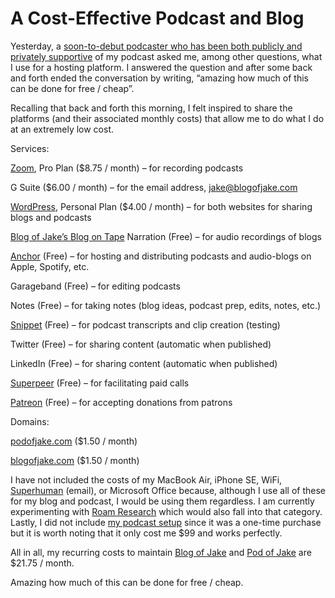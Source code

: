 # A Cost-Effective Podcast and Blog

Yesterday, a [soon-to-debut podcaster who has been both publicly and privately supportive](https://mehdiyacoubi.substack.com/p/the-long-game-21-manhattan-project) of my podcast asked me, among other questions, what I use for a hosting platform. I answered the question and after some back and forth ended the conversation by writing, “amazing how much of this can be done for free / cheap”.

Recalling that back and forth this morning, I felt inspired to share the platforms (and their associated monthly costs) that allow me to do what I do at an extremely low cost.

Services:

[Zoom](https://zoom.us), Pro Plan ($8.75 / month) – for recording podcasts

G Suite ($6.00 / month) – for the email address, [jake@blogofjake.com](mailto:jake@blogofjake.com)

[WordPress](https://wordpress.com), Personal Plan ($4.00 / month) – for both websites for sharing blogs and podcasts

[Blog of Jake’s Blog on Tape](https://podcasts.apple.com/us/podcast/blog-of-jakes-blog-on-tape/id1512035530) Narration (Free) – for audio recordings of blogs

[Anchor](https://anchor.fm/dashboard) (Free) – for hosting and distributing podcasts and audio-blogs on Apple, Spotify, etc.

Garageband (Free) – for editing podcasts

Notes (Free) – for taking notes (blog ideas, podcast prep, edits, notes, etc.)

[Snippet](https://snippet.club) (Free) – for podcast transcripts and clip creation (testing)

Twitter (Free) – for sharing content (automatic when published)

LinkedIn (Free) – for sharing content (automatic when published)

[Superpeer](https://superpeer.com/jake) (Free) – for facilitating paid calls

[Patreon](https://www.patreon.com/blogofjake) (Free) – for accepting donations from patrons

Domains:

[podofjake.com](https://podofjake.com) ($1.50 / month)

[blogofjake.com](https://blogofjake.com) ($1.50 / month)

I have not included the costs of my MacBook Air, iPhone SE, WiFi, [Superhuman](https://superhuman.com) (email), or Microsoft Office because, although I use all of these for my blog and podcast, I would be using them regardless. I am currently experimenting with [Roam Research](https://roamresearch.com) which would also fall into that category. Lastly, I did not include [my podcast setup](https://www.amazon.com/gp/product/B085XQJXW7/ref=ppx_yo_dt_b_asin_title_o07_s00?ie=UTF8&psc=1) since it was a one-time purchase but it is worth noting that it only cost me $99 and works perfectly.

All in all, my recurring costs to maintain [Blog of Jake](https://blogofjake.com) and [Pod of Jake](https://podofjake.com) are $21.75 / month.

Amazing how much of this can be done for free / cheap.
